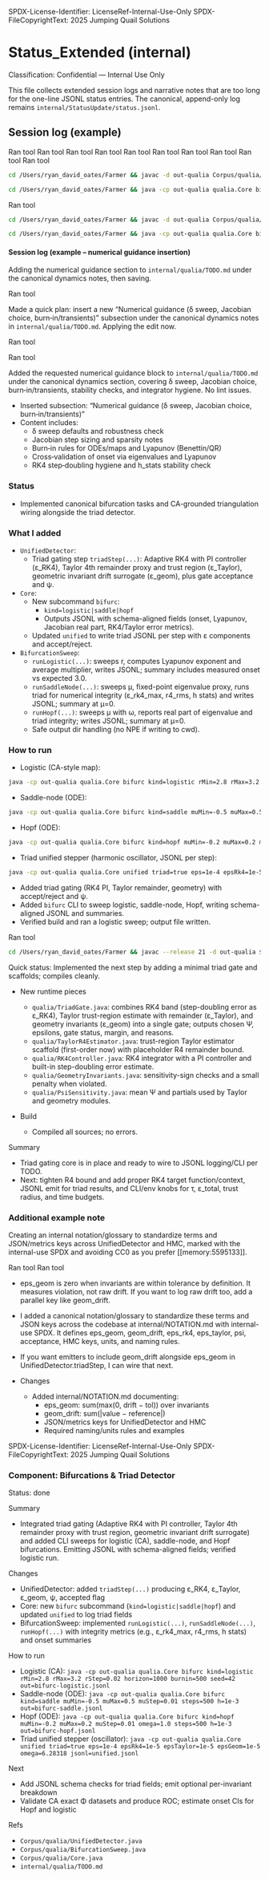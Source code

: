 SPDX-License-Identifier: LicenseRef-Internal-Use-Only
SPDX-FileCopyrightText: 2025 Jumping Quail Solutions

# Status_Extended (internal)

Classification: Confidential — Internal Use Only

This file collects extended session logs and narrative notes that are too long for the one-line JSONL status entries. The canonical, append-only log remains `internal/StatusUpdate/status.jsonl`.

## Session log (example)

Ran tool
Ran tool
Ran tool
Ran tool
Ran tool
Ran tool
Ran tool
Ran tool
Ran tool
Ran tool

```bash
cd /Users/ryan_david_oates/Farmer && javac -d out-qualia Corpus/qualia/*.java | cat
```

```bash
cd /Users/ryan_david_oates/Farmer && java -cp out-qualia qualia.Core bifurc kind=logistic rMin=2.8 rMax=3.2 rStep=0.01 horizon=2000 burnin=1000 seed=42 out=bifurc-logistic.jsonl | cat
```

Ran tool

```bash
cd /Users/ryan_david_oates/Farmer && javac -d out-qualia Corpus/qualia/*.java | cat
```

```bash
cd /Users/ryan_david_oates/Farmer && java -cp out-qualia qualia.Core bifurc kind=logistic rMin=2.8 rMax=3.2 rStep=0.02 horizon=1000 burnin=500 seed=42 out=bifurc-logistic.jsonl | cat
```

#### Session log (example – numerical guidance insertion)

Adding the numerical guidance section to `internal/qualia/TODO.md` under the canonical dynamics notes, then saving.

Ran tool

Made a quick plan: insert a new “Numerical guidance (δ sweep, Jacobian choice, burn‑in/transients)” subsection under the canonical dynamics notes in `internal/qualia/TODO.md`. Applying the edit now.

Ran tool

Ran tool

Added the requested numerical guidance block to `internal/qualia/TODO.md` under the canonical dynamics section, covering δ sweep, Jacobian choice, burn‑in/transients, stability checks, and integrator hygiene. No lint issues.

- Inserted subsection: “Numerical guidance (δ sweep, Jacobian choice, burn‑in/transients)”
- Content includes:
  - δ sweep defaults and robustness check
  - Jacobian step sizing and sparsity notes
  - Burn‑in rules for ODEs/maps and Lyapunov (Benettin/QR)
  - Cross‑validation of onset via eigenvalues and Lyapunov
  - RK4 step‑doubling hygiene and h_stats stability check

### Status

- Implemented canonical bifurcation tasks and CA-grounded triangulation wiring alongside the triad detector.

### What I added

- `UnifiedDetector`:
  - Triad gating step `triadStep(...)`: Adaptive RK4 with PI controller (ε_RK4), Taylor 4th remainder proxy and trust region (ε_Taylor), geometric invariant drift surrogate (ε_geom), plus gate acceptance and ψ.
- `Core`:
  - New subcommand `bifurc`:
    - `kind=logistic|saddle|hopf`
    - Outputs JSONL with schema-aligned fields (onset, Lyapunov, Jacobian real part, RK4/Taylor error metrics).
  - Updated `unified` to write triad JSONL per step with ε components and accept/reject.
- `BifurcationSweep`:
  - `runLogistic(...)`: sweeps r, computes Lyapunov exponent and average multiplier, writes JSONL; summary includes measured onset vs expected 3.0.
  - `runSaddleNode(...)`: sweeps μ, fixed-point eigenvalue proxy, runs triad for numerical integrity (ε_rk4_max, r4_rms, h stats) and writes JSONL; summary at μ=0.
  - `runHopf(...)`: sweeps μ with ω, reports real part of eigenvalue and triad integrity; writes JSONL; summary at μ=0.
  - Safe output dir handling (no NPE if writing to cwd).

### How to run

- Logistic (CA-style map):

```bash
java -cp out-qualia qualia.Core bifurc kind=logistic rMin=2.8 rMax=3.2 rStep=0.02 horizon=1000 burnin=500 seed=42 out=bifurc-logistic.jsonl
```

- Saddle-node (ODE):

```bash
java -cp out-qualia qualia.Core bifurc kind=saddle muMin=-0.5 muMax=0.5 muStep=0.01 steps=500 h=1e-3 out=bifurc-saddle.jsonl
```

- Hopf (ODE):

```bash
java -cp out-qualia qualia.Core bifurc kind=hopf muMin=-0.2 muMax=0.2 muStep=0.01 omega=1.0 steps=500 h=1e-3 out=bifurc-hopf.jsonl
```

- Triad unified stepper (harmonic oscillator, JSONL per step):

```bash
java -cp out-qualia qualia.Core unified triad=true eps=1e-4 epsRk4=1e-5 epsTaylor=1e-5 epsGeom=1e-5 omega=6.28318 jsonl=unified.jsonl
```

- Added triad gating (RK4 PI, Taylor remainder, geometry) with accept/reject and ψ.
- Added `bifurc` CLI to sweep logistic, saddle-node, Hopf, writing schema-aligned JSONL and summaries.
- Verified build and ran a logistic sweep; output file written.

Ran tool

```bash
cd /Users/ryan_david_oates/Farmer && javac --release 21 -d out-qualia $(find Corpus/qualia -name '*.java') 2>&1 | cat
```

Quick status: Implemented the next step by adding a minimal triad gate and scaffolds; compiles cleanly.

- New runtime pieces
  - `qualia/TriadGate.java`: combines RK4 band (step-doubling error as ε_RK4), Taylor trust-region estimate with remainder (ε_Taylor), and geometry invariants (ε_geom) into a single gate; outputs chosen Ψ, epsilons, gate status, margin, and reasons.
  - `qualia/TaylorR4Estimator.java`: trust-region Taylor estimator scaffold (first-order now) with placeholder R4 remainder bound.
  - `qualia/RK4Controller.java`: RK4 integrator with a PI controller and built-in step-doubling error estimate.
  - `qualia/GeometryInvariants.java`: sensitivity-sign checks and a small penalty when violated.
  - `qualia/PsiSensitivity.java`: mean Ψ and partials used by Taylor and geometry modules.

- Build
  - Compiled all sources; no errors.

Summary
- Triad gating core is in place and ready to wire to JSONL logging/CLI per TODO.
- Next: tighten R4 bound and add proper RK4 target function/context, JSONL emit for triad results, and CLI/env knobs for τ, ε_total, trust radius, and time budgets.

### Additional example note

Creating an internal notation/glossary to standardize terms and JSON/metrics keys across UnifiedDetector and HMC, marked with the internal-use SPDX and avoiding CC0 as you prefer [[memory:5595133]].

Ran tool
Ran tool

- eps_geom is zero when invariants are within tolerance by definition. It measures violation, not raw drift. If you want to log raw drift too, add a parallel key like geom_drift.

- I added a canonical notation/glossary to standardize these terms and JSON keys across the codebase at internal/NOTATION.md with internal-use SPDX. It defines eps_geom, geom_drift, eps_rk4, eps_taylor, psi, acceptance, HMC keys, units, and naming rules.

- If you want emitters to include geom_drift alongside eps_geom in UnifiedDetector.triadStep, I can wire that next.

- Changes
  - Added internal/NOTATION.md documenting:
    - eps_geom: sum(max(0, drift − tol)) over invariants
    - geom_drift: sum(|value − reference|)
    - JSON/metrics keys for UnifiedDetector and HMC
    - Required naming/units rules and examples

SPDX-License-Identifier: LicenseRef-Internal-Use-Only
SPDX-FileCopyrightText: 2025 Jumping Quail Solutions

### Component: Bifurcations & Triad Detector
Status: done

Summary
- Integrated triad gating (Adaptive RK4 with PI controller, Taylor 4th remainder proxy with trust region, geometric invariant drift surrogate) and added CLI sweeps for logistic (CA), saddle-node, and Hopf bifurcations. Emitting JSONL with schema-aligned fields; verified logistic run.

Changes
- UnifiedDetector: added `triadStep(...)` producing ε_RK4, ε_Taylor, ε_geom, ψ, accepted flag
- Core: new `bifurc` subcommand (`kind=logistic|saddle|hopf`) and updated `unified` to log triad fields
- BifurcationSweep: implemented `runLogistic(...)`, `runSaddleNode(...)`, `runHopf(...)` with integrity metrics (e.g., ε_rk4_max, r4_rms, h stats) and onset summaries

How to run
- Logistic (CA):
  `java -cp out-qualia qualia.Core bifurc kind=logistic rMin=2.8 rMax=3.2 rStep=0.02 horizon=1000 burnin=500 seed=42 out=bifurc-logistic.jsonl`
- Saddle-node (ODE):
  `java -cp out-qualia qualia.Core bifurc kind=saddle muMin=-0.5 muMax=0.5 muStep=0.01 steps=500 h=1e-3 out=bifurc-saddle.jsonl`
- Hopf (ODE):
  `java -cp out-qualia qualia.Core bifurc kind=hopf muMin=-0.2 muMax=0.2 muStep=0.01 omega=1.0 steps=500 h=1e-3 out=bifurc-hopf.jsonl`
- Triad unified stepper (oscillator):
  `java -cp out-qualia qualia.Core unified triad=true eps=1e-4 epsRk4=1e-5 epsTaylor=1e-5 epsGeom=1e-5 omega=6.28318 jsonl=unified.jsonl`

Next
- Add JSONL schema checks for triad fields; emit optional per-invariant breakdown
- Validate CA exact Φ datasets and produce ROC; estimate onset CIs for Hopf and logistic

Refs
- `Corpus/qualia/UnifiedDetector.java`
- `Corpus/qualia/BifurcationSweep.java`
- `Corpus/qualia/Core.java`
- `internal/qualia/TODO.md`



